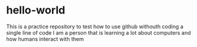 # hello-world
This is a practice repository to test how to use github withouth coding a single line of code
I am a person that is learning a lot about computers and how humans interact with them
